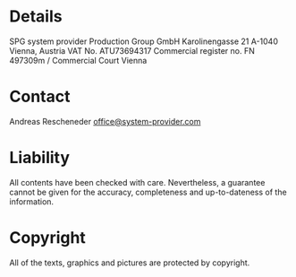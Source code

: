 # Details
SPG
system provider
Production Group GmbH
Karolinengasse 21
A-1040 Vienna, Austria
VAT No. ATU73694317
Commercial register no. FN 497309m / Commercial Court Vienna


# Contact
Andreas Rescheneder
[office@system-provider.com](mailto:office@system-provider.com)


# Liability
All contents have been checked with care. Nevertheless, a guarantee cannot be given for the accuracy, completeness and up-to-dateness of the information.


# Copyright
All of the texts, graphics and pictures are protected by copyright.
